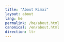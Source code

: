 ```yaml
---
title: "About Kimai"
layout: about
lang: he
permalink: /he/about.html
canonical: /en/about.html
direction: ltr
---
```


